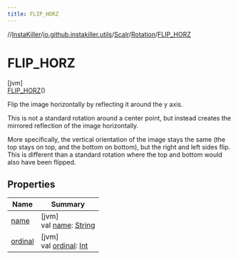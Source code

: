 ```yaml
---
title: FLIP_HORZ
---
```

//[InstaKiller](../../../../../index.html)/[io.github.instakiller.utils](../../../index.html)/[Scalr](../../index.html)/[Rotation](../index.html)/[FLIP_HORZ](index.html)



# FLIP_HORZ



[jvm]\
[FLIP_HORZ](index.html)()



Flip the image horizontally by reflecting it around the y axis.



This is not a standard rotation around a center point, but instead creates the mirrored reflection of the image horizontally.



More specifically, the vertical orientation of the image stays the same (the top stays on top, and the bottom on bottom), but the right and left sides flip. This is different than a standard rotation where the top and bottom would also have been flipped.



## Properties


| Name | Summary |
|---|---|
| [name](../-c-w_90/index.html#-372974862%2FProperties%2F863300109) | [jvm]<br>val [name](../-c-w_90/index.html#-372974862%2FProperties%2F863300109): [String](https://kotlinlang.org/api/latest/jvm/stdlib/kotlin/-string/index.html) |
| [ordinal](../-c-w_90/index.html#-739389684%2FProperties%2F863300109) | [jvm]<br>val [ordinal](../-c-w_90/index.html#-739389684%2FProperties%2F863300109): [Int](https://kotlinlang.org/api/latest/jvm/stdlib/kotlin/-int/index.html) |

